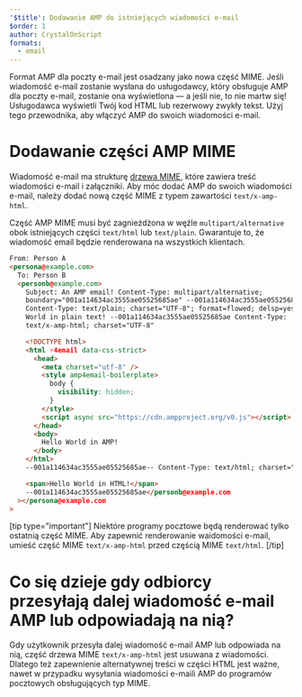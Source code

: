```yaml
---
'$title': Dodawanie AMP do istniejących wiadomości e-mail
$order: 1
author: CrystalOnScript
formats:
  - email
---
```


Format AMP dla poczty e-mail jest osadzany jako nowa część MIME. Jeśli wiadomość e-mail zostanie wysłana do usługodawcy, który obsługuje AMP dla poczty e-mail, zostanie ona wyświetlona — a jeśli nie, to nie martw się! Usługodawca wyświetli Twój kod HTML lub rezerwowy zwykły tekst. Użyj tego przewodnika, aby włączyć AMP do swoich wiadomości e-mail.

# Dodawanie części AMP MIME

Wiadomość e-mail ma strukturę [drzewa MIME](https://en.wikipedia.org/wiki/MIME), które zawiera treść wiadomości e-mail i załączniki. Aby móc dodać AMP do swoich wiadomości e-mail, należy dodać nową część MIME z typem zawartości `text/x-amp-html`.

Część AMP MIME musi być zagnieżdżona w węźle `multipart/alternative` obok istniejących części `text/html` lub `text/plain`. Gwarantuje to, że wiadomość email będzie renderowana na wszystkich klientach.

```html
From: Person A
<persona@example.com>
  To: Person B
  <personb@example.com>
    Subject: An AMP email! Content-Type: multipart/alternative;
    boundary="001a114634ac3555ae05525685ae" --001a114634ac3555ae05525685ae
    Content-Type: text/plain; charset="UTF-8"; format=flowed; delsp=yes Hello
    World in plain text! --001a114634ac3555ae05525685ae Content-Type:
    text/x-amp-html; charset="UTF-8"

    <!DOCTYPE html>
    <html ⚡4email data-css-strict>
      <head>
        <meta charset="utf-8" />
        <style amp4email-boilerplate>
          body {
            visibility: hidden;
          }
        </style>
        <script async src="https://cdn.ampproject.org/v0.js"></script>
      </head>
      <body>
        Hello World in AMP!
      </body>
    </html>
    --001a114634ac3555ae05525685ae-- Content-Type: text/html; charset="UTF-8"

    <span>Hello World in HTML!</span>
    --001a114634ac3555ae05525685ae</personb@example.com
  ></persona@example.com
>
```

[tip type="important"] Niektóre programy pocztowe będą renderować tylko ostatnią część MIME. Aby zapewnić renderowanie waidomości e-mail, umieść część MIME `text/x-amp-html` przed częścią MIME `text/html`. [/tip]

# Co się dzieje gdy odbiorcy przesyłają dalej wiadomość e-mail AMP lub odpowiadają na nią?

Gdy użytkownik przesyła dalej wiadomość e-mail AMP lub odpowiada na nią, część drzewa MIME `text/x-amp-html` jest usuwana z wiadomości. Dlatego też zapewnienie alternatywnej treści w części HTML jest ważne, nawet w przypadku wysyłania wiadomości e-maili AMP do programów pocztowych obsługujących typ MIME.
